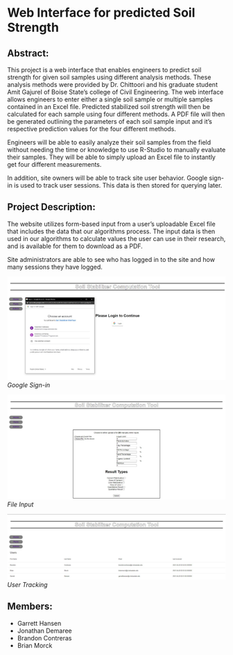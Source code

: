 # Web Interface for predicted Soil Strength

## Abstract:
This project is a web interface that enables engineers to predict soil strength for given soil samples using different analysis methods. These analysis methods were provided by Dr. Chittoori and his graduate student Amit Gajurel of Boise State’s college of Civil Engineering. The web interface allows engineers to enter either a single soil sample or multiple samples contained in an Excel file. Predicted stabilized soil strength will then be calculated for each sample using four different methods. A PDF file will then be generated outlining the parameters of each soil sample input and it’s respective prediction values for the four different methods. 

Engineers will be able to easily analyze their soil samples from the field without needing the time or knowledge to use R-Studio to manually evaluate their samples. They will be able to simply upload an Excel file to instantly get four different measurements.

In addition, site owners will be able to track site user behavior. Google sign-in is used to track user sessions. This data is then stored for querying later.



## Project Description:
The website utilizes form-based input from a user’s uploadable Excel file that includes the data that our algorithms process. The input data is then used in our algorithms to calculate values the user can use in their research, and is available for them to download as a PDF.

Site administrators are able to see who has logged in to the site and how many sessions they have logged.


![Sign In](sign_in.JPG)
*Google Sign-in*



![File Input](file_input.JPG)
*File Input*



![User Sessions](user_sessions.JPG)
*User Tracking*



## Members:
 - Garrett Hansen
 - Jonathan Demaree
 - Brandon Contreras
 - Brian Morck



